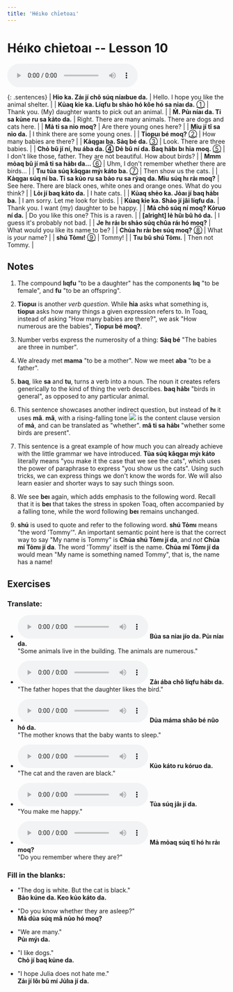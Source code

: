 ```yaml
---
title: 'Héıko chỉetoaı'
---
```

# **Héıko chỉetoaı** -- Lesson 10

<audio id="mainaudio" controls src="lesson.mp3"></audio>

{: .sentences}
| **Hỉo ka. Zảı jí chô súq níaıbue da.**      | Hello. I hope you like the animal shelter. |
| **Kủaq kỉe ka. Líqfu bı shảo hó kôe hó sa nỉaı da.** [①](#fn-1) | Thank you. (My) daughter wants to pick out an animal. |
| **M̉. Pủı níaı da. Tỉ sa kủne ru sa kảto da.**  | Right. There are many animals. There are dogs and cats here. |
| **Mả tỉ sa nỉo moq?**  | Are there young ones here? |
| **Mỉu jí tî sa nỉo da.**  | I think there are some young ones. |
| **Tỉopuı bé moq?** [②](#fn-2) | How many babies are there? |
| **Kảqgaı ba. Sảq bé da.** [③](#fn-3)  | Look. There are three babies. |
| **Chỏ bũ jí ní, hu ába da. [④](#fn-4) Dẻ bũ ní da. Baq hảbı bı hỉa moq.** [⑤](#fn-5) | I don't like those, father. They are not beautiful. How about birds? |
| **Mmm mỏaq bũ jí mâ tỉ sa hảbı da...** [⑥](#fn-6) | Uhm, I don't remember whether there are birds... |
| **Tıu tủa súq kâqgaı mýı káto ba.** [⑦](#fn-7) | Then show us the cats. |
| **Kảqgaı súq ní ba. Tỉ sa kủo ru sa bảo ru sa rỷaq da. Mỉu súq hı rảı moq?** | See here. There are black ones, white ones and orange ones. What do you think? |
| **Lỏı jí baq kảto da.**  | I hate cats. |
| **Kủaq shẻo ka. Jỏaı jí baq hảbı ba.** | I am sorry. Let me look for birds. |
| **Kủaq kỉe ka. Shảo jí jâi líqfu da.**  | Thank you. I want (my) daughter to be happy. |
| **Mả chỏ súq ní moq? Kỏruo ní da.** | Do you like this one? This is a raven. |
| **[alright] lẻ hûı bũ hó da.** | I guess it's probably not bad. |
| **Je hı rảı bı shảo súq chûa ráı hó moq?** | What would you like its name to be? |
| **Chủa hı rảı beı súq moq?** [⑧](#fn-8) | What is *your* name? |
| **shú Tỏmı!** [⑨](#fn-9) | Tommy! |
| **Tıu bũ shú Tỏmı.** | Then not Tommy. |

## Notes

1. <a name="fn-1" /> The compound **lıqfu** "to be a daughter" has the components **lıq** "to be female", and **fu** "to be an offspring".

2. <a name="fn-2" /> **Tỉopuı** is another *verb question*. While **hỉa** asks what something is, **tỉopuı** asks how many things a given expression refers to. In Toaq, instead of asking "How many babies are there?", we ask "How numerous are the babies", **Tỉopuı bé moq?**.

3. <a name="fn-3" /> Number verbs express the numerosity of a thing: **Sảq bé** "The babies are three in number".

4. <a name="fn-4" /> We already met **mama** "to be a mother". Now we meet **aba** "to be a father".

5. <a name="fn-5" /> **baq**, like **sa** and **tu**, turns a verb into a noun. The noun it creates refers generically to the kind of thing the verb describes. **baq hảbı** "birds in general", as opposed to any particular animal.

6. <a name="fn-6" /> This sentence showcases another indirect question, but instead of **hı** it uses **mâ**. **mâ**, with a rising-falling tone ![](../tones/t5.png) is the content clause version of **mả**, and can be translated as "whether". **mâ tỉ sa hảbı** "whether some birds are present".

7. <a name="fn-7" /> This sentence is a great example of how much you can already achieve with the little grammar we have introduced. **Tủa súq kâqgaı mýı káto** literally means "you make it the case that we see the cats", which uses the power of paraphrase to express "you show us the cats". Using such tricks, we can express things we don't know the words for. We will  also learn easier and shorter ways to say such things soon.

8. <a name="fn-8" /> We see **beı** again, which adds emphasis to the following word. Recall that it is **beı** that takes the stress in spoken Toaq, often accompanied by a falling tone, while the word following **beı** remains unchanged.

9. <a name="fn-9" /> **shú** is used to quote and refer to the following word. **shú Tỏmı** means "the word 'Tommy'". An important semantic point here is that the correct way to say "My name is Tommy" is **Chủa shú Tỏmı jí da**, and *not* **Chủa mí Tỏmı jí da**. The word 'Tommy' itself is the name. **Chủa mí Tỏmı jí da** would mean "My name is something named Tommy", that is, the name has a name!

## Exercises

### Translate:

- <audio controls src="ex1.mp3"></audio>
  **Bủa sa nỉaı jío da. Pủı níaı da.**  
  <span class="spoiler">"Some animals live in the building. The animals are numerous."</span>
  
- <audio controls src="ex2.mp3"></audio>
  **Zảı ába chô líqfu hábı da.**  
  <span class="spoiler">"The father hopes that the daughter likes the bird."</span>
  
- <audio controls src="ex3.mp3"></audio>
  **Dủa máma shâo bé nûo hó da.**  
  <span class="spoiler">"The mother knows that the baby wants to sleep."</span>
  
- <audio controls src="ex4.mp3"></audio>
  **Kủo káto ru kóruo da.**  
  <span class="spoiler">"The cat and the raven are black."</span>
  
- <audio controls src="ex5.mp3"></audio>
  **Tủa súq jâı jí da.**  
  <span class="spoiler">"You make me happy."</span>
  
- <audio controls src="ex6.mp3"></audio>
  **Mả mỏaq súq tî hó hı rảı moq?**  
  <span class="spoiler">"Do you remember where they are?"</span>

### Fill in the blanks:

- "The dog is white. But the cat is black."  
  **<span class="spoiler">Bảo</span> kúne da. Keo <span class="spoiler">kủo</span> káto da.**
  
- "Do you know whether they are asleep?"  
  **<span class="spoiler">Mả</span> dủa súq <span class="spoiler">mâ</span> nủo hó <span class="spoiler">moq</span>?**
  
- "We are many."  
  **<span class="spoiler">Pủı</span> mýı da.**
  
- "I like dogs."  
  **<span class="spoiler">Chỏ</span> jí <span class="spoiler">baq</span> kủne da.**
  
- "I hope Julia does not hate me."  
  **<span class="spoiler">Zảı</span> jí <span class="spoiler">lôı</span> bũ <span class="spoiler">mí</span> Jủlıa jí da.**
